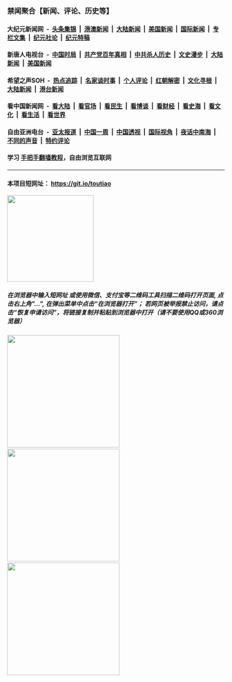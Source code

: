 ### 禁闻聚合【新闻、评论、历史等】

#### 大纪元新闻网 &nbsp;-&nbsp; [头条集锦](indexes/E头条集锦.md?t=02101855) &nbsp;|&nbsp; [港澳新闻](indexes/E港澳新闻.md?t=02101855)  &nbsp;|&nbsp; [大陆新闻](indexes/E大陆新闻.md?t=02101855) &nbsp;|&nbsp; [美国新闻](indexes/E美国新闻.md?t=02101855) &nbsp;|&nbsp; [国际新闻](indexes/E国际新闻.md?t=02101855) &nbsp;|&nbsp; [专栏文集](indexes/E专栏文集.md?t=02101855) &nbsp;|&nbsp; [纪元社论](indexes/E纪元社论.md?t=02101855) &nbsp;|&nbsp; [纪元特稿](indexes/E纪元特稿.md?t=02101855) 

#### 新唐人电视台 &nbsp;-&nbsp; [中国时局](indexes/N中国时局.md?t=02101855) &nbsp;|&nbsp; [共产党百年真相](indexes/N共产党百年真相.md?t=02101855) &nbsp;|&nbsp; [中共杀人历史](indexes/N中共杀人历史.md?t=02101855) &nbsp;|&nbsp; [文史漫步](indexes/N文史漫步.md?t=02101855) &nbsp;|&nbsp; [大陆新闻](indexes/N大陆新闻.md?t=02101855) &nbsp;|&nbsp; [美国新闻](indexes/N美国新闻.md?t=02101855)

#### 希望之声SOH &nbsp;-&nbsp; [热点追踪](indexes/H热点追踪.md?t=02101855) &nbsp;|&nbsp; [名家谈时事](indexes/H名家谈时事.md?t=02101855) &nbsp;|&nbsp; [个人评论](indexes/H个人评论.md?t=02101855)  &nbsp;|&nbsp; [红朝解密](indexes/H红朝解密.md?t=02101855) &nbsp;|&nbsp; [文化寻根](indexes/H文化寻根.md?t=02101855) &nbsp;|&nbsp; [大陆新闻](indexes/H大陆新闻.md?t=02101855) &nbsp;|&nbsp; [港台新闻](indexes/H港台新闻.md?t=02101855)

#### 看中国新闻网 &nbsp;-&nbsp; [看大陆](indexes/S看大陆.md?t=02101855) &nbsp;|&nbsp; [看官场](indexes/S看官场.md?t=02101855) &nbsp;|&nbsp; [看民生](indexes/S看民生.md?t=02101855)  &nbsp;|&nbsp; [看博谈](indexes/S看博谈.md?t=02101855) &nbsp;|&nbsp; [看财经](indexes/S看财经.md?t=02101855) &nbsp;|&nbsp; [看史海](indexes/S看史海.md?t=02101855) &nbsp;|&nbsp; [看文化](indexes/S看文化.md?t=02101855) &nbsp;|&nbsp; [看生活](indexes/S看生活.md?t=02101855) &nbsp;|&nbsp; [看世界](indexes/S看世界.md?t=02101855)

#### 自由亚洲电台 &nbsp;-&nbsp; [亚太报道](indexes/R亚太报道.md?t=02101855) &nbsp;|&nbsp; [中国一周](indexes/R中国一周.md?t=02101855) &nbsp;|&nbsp; [中国透视](indexes/R中国透视.md?t=02101855)  &nbsp;|&nbsp; [国际视角](indexes/R国际视角.md?t=02101855) &nbsp;|&nbsp; [夜话中南海](indexes/R夜话中南海.md?t=02101855) &nbsp;|&nbsp; [不同的声音](indexes/R不同的声音.md?t=02101855) &nbsp;|&nbsp; [特约评论](indexes/R特约评论.md?t=02101855)

#### 学习 [手把手翻墙教程](https://github.com/gfw-breaker/guides/wiki)，自由浏览互联网

----

#### 本项目短网址： https://git.io/toutiao
<img src="https://raw.githubusercontent.com/gfw-breaker/banned-news/master/scripts/img/qr.png" width="200px"/>  

##### 在浏览器中输入短网址 或使用微信、支付宝等二维码工具扫描二维码打开页面, 点击右上角"...", 在弹出菜单中点击“在浏览器打开”； 若网页被举报禁止访问，请点击“恢复申请访问”，将链接复制并粘贴到浏览器中打开（请不要使用QQ或360浏览器）

<img src="https://raw.githubusercontent.com/gfw-breaker/banned-news/master/scripts/img/1.png" width="260px"/> &nbsp; <img src="https://raw.githubusercontent.com/gfw-breaker/banned-news/master/scripts/img/2.png" width="260px"/> &nbsp; <img src="https://raw.githubusercontent.com/gfw-breaker/banned-news/master/scripts/img/3.png" width="260px"/>
